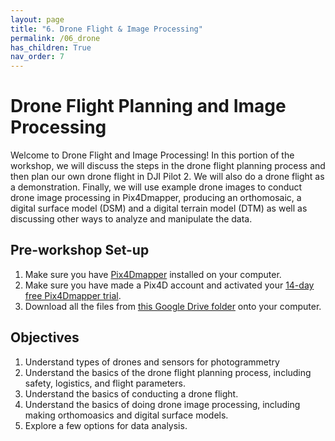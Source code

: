 ```yaml
---
layout: page
title: "6. Drone Flight & Image Processing"
permalink: /06_drone
has_children: True
nav_order: 7
---
```


# Drone Flight Planning and Image Processing

Welcome to Drone Flight and Image Processing! In this portion of the workshop, we will discuss the steps in the drone flight planning process and then plan our own drone flight in DJI Pilot 2.  We will also do a drone flight as a demonstration.  Finally, we will use example drone images to conduct drone image processing in Pix4Dmapper, producing an orthomosaic, a digital surface model (DSM) and a digital terrain model (DTM) as well as discussing other ways to analyze and manipulate the data. 


## Pre-workshop Set-up

1. Make sure you have [Pix4Dmapper](https://www.pix4d.com/download/pix4dmapper/) installed on your computer.
2. Make sure you have made a Pix4D account and activated your [14-day free Pix4Dmapper trial](https://support.pix4d.com/hc/en-us/articles/202560729-How-to-get-a-trial-of-Pix4Dmapper).
3. Download all the files from [this Google Drive folder](https://drive.google.com/drive/folders/1evFZg4gZ99b4NHabrhMnxwjFJszIUKcU?usp=sharing) onto your computer.

## Objectives 
1. Understand types of drones and sensors for photogrammetry
2. Understand the basics of the drone flight planning process, including safety, logistics, and flight parameters.
3. Understand the basics of conducting a drone flight.
4. Understand the basics of doing drone image processing, including making orthomoasics and digital surface models.
5. Explore a few options for data analysis.  
